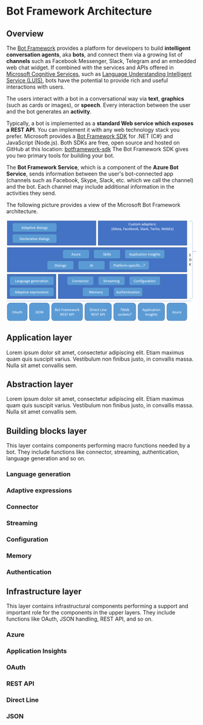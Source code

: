 # Bot Framework Architecture

## Overview

The [Bot Framework](https://dev.botframework.com/) provides a platform for developers to build **intelligent conversation agents**, aka **bots**, and connect them via a growing list of **channels** such as Facebook Messenger, Slack, Telegram and an embedded web chat widget.
If combined with the services and APIs offered in [Microsoft Cognitive Services](https://azure.microsoft.com/en-us/services/cognitive-services/), such as [Language Understanding Intelligent Service (LUIS)](https://azure.microsoft.com/en-us/services/cognitive-services/language-understanding-intelligent-service/), bots have the potential to provide rich and useful interactions with users.

The users interact with a bot in a conversational way via **text**, **graphics** (such as cards or images), or **speech**.
Every interaction between the user and the bot generates an **activity**.

Typically, a bot is implemented as a **standard Web service which exposes a REST API**. You can implement it with any web technology stack you prefer.
Microsoft provides a [Bot Framework SDK](https://docs.microsoft.com/en-us/azure/bot-service/?view=azure-bot-service-4.0) for .NET (C#} and JavaScript (Node.js).
Both SDKs are free, open source and hosted on GitHub at this location: [botframework-sdk](https://github.com/microsoft/botframework-sdk)
The Bot Framework SDK gives you two primary tools for building your bot.

The **Bot Framework Service**, which is a component of the **Azure Bot Service**, sends information between the user's bot-connected app (channels such as Facebook, Skype, Slack, etc. which we call the channel) and the bot. Each channel may include additional information in the activities they send.

The following picture provides a view of the Microsoft Bot Framework architecture.

![Bot Framework Context](../../Media/Conceptual/bot-framework-architecture.PNG)


## Application  layer

Lorem ipsum dolor sit amet, consectetur adipiscing elit. Etiam maximus quam quis suscipit varius. Vestibulum non finibus justo, in convallis massa. Nulla sit amet convallis sem.

## Abstraction layer

Lorem ipsum dolor sit amet, consectetur adipiscing elit. Etiam maximus quam quis suscipit varius. Vestibulum non finibus justo, in convallis massa. Nulla sit amet convallis sem.

## Building blocks layer

This layer contains components performing macro functions needed by a bot. They include functions like connector, streaming, authentication, language generation and so on.

### Language generation


### Adaptive expressions


### Connector


### Streaming


### Configuration


### Memory


### Authentication


## Infrastructure layer

This layer contains infrastructural components performing a support and important role for the components in the upper layers. They include functions like OAuth, JSON handling, REST API, and so on.


### Azure


### Application Insights


### OAuth


### REST API


### Direct Line


### JSON


